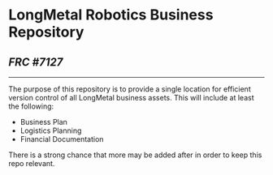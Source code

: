 # LongMetal Robotics Business Repository
## *FRC #7127*
---
The purpose of this repository is to provide a single location for efficient version control of all LongMetal business assets. This will include at least the following:
* Business Plan
* Logistics Planning
* Financial Documentation

There is a strong chance that more may be added after in order to keep this repo relevant.
